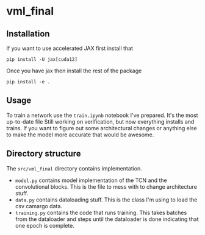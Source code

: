 # vml_final

## Installation

If you want to use accelerated JAX first install that
```
pip install -U jax[cuda12]
```

Once you have jax then install the rest of the package
```
pip install -e .
```

## Usage
To train a network use the `train.ipynb` notebook I've prepared.
It's the most up-to-date file
Still working on verification, but now everything installs and trains.
If you want to figure out some architectural changes or anything else to make the model more accurate that would be awesome.

## Directory structure
The `src/vml_final` directory contains implementation.
- `model.py` contains model implementation of the TCN and the convolutional blocks. This is the file to mess with to change architecture stuff.
- `data.py` contains dataloading stuff. This is the class I'm using to load the csv camargo data.
- `training.py` contains the code that runs training. This takes batches from the dataloader and steps until the dataloader is done indicating that one epoch is complete.
